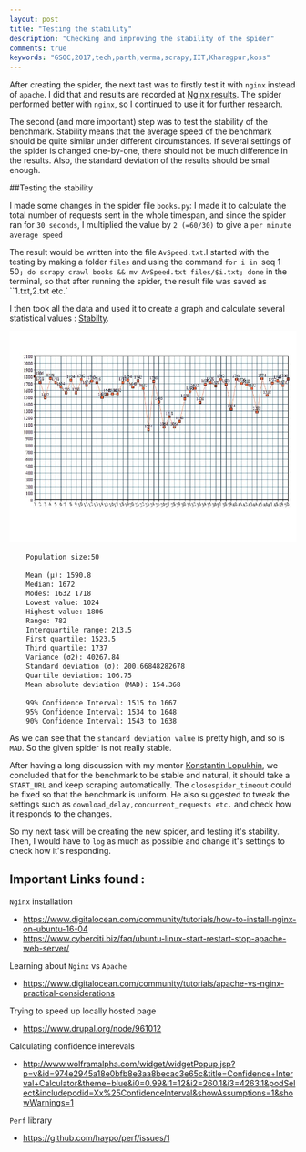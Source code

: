 ```yaml
---
layout: post
title: "Testing the stability"
description: "Checking and improving the stability of the spider"
comments: true
keywords: "GSOC,2017,tech,parth,verma,scrapy,IIT,Kharagpur,koss"
---
```


After creating the spider, the next tast was to firstly test it with `nginx` instead of `apache`. I did that and results are recorded at [Nginx results](https://github.com/Parth-Vader/bookscraper#using-nginx-instead-of-apache).
The spider performed better with `nginx`, so I continued to use it for further research.

The second (and more important) step was to test the stability of the benchmark. Stability means that the average speed of the benchmark should be quite similar under different circumstances. If several settings of the spider is changed one-by-one, there should not be much difference in the results. Also, the standard deviation of the results should be small enough.

##Testing the stability

I made some changes in the spider file `books.py`: I made it to calculate the total number of requests sent in the whole timespan, and since the spider ran for `30 seconds`, I multiplied the value by `2 (=60/30)` to give a `per minute average speed` 

The result would be written into the file `AvSpeed.txt`.I started with the testing by making a folder `files` and using the command `for i in `seq 1 50`; do scrapy crawl books && mv AvSpeed.txt files/$i.txt; done` in the terminal, so that after running the spider, the result file was saved as ``1.txt,2.txt etc.`

I then took all the data and used it to create a graph and calculate several statistical values : [Stabilty](https://github.com/Parth-Vader/bookscraper/tree/master/Stability).

![Graph](https://raw.githubusercontent.com/Parth-Vader/bookscraper/master/Stability/20170511033241.jpg)
		
		Population size:50

		Mean (μ): 1590.8
		Median: 1672
		Modes: 1632 1718
		Lowest value: 1024
		Highest value: 1806
		Range: 782
		Interquartile range: 213.5
		First quartile: 1523.5
		Third quartile: 1737
		Variance (σ2): 40267.84
		Standard deviation (σ): 200.66848282678
		Quartile deviation: 106.75
		Mean absolute deviation (MAD): 154.368

		99% Confidence Interval: 1515 to 1667
		95% Confidence Interval: 1534 to 1648
		90% Confidence Interval: 1543 to 1638


As we can see that the `standard deviation value` is pretty high, and so is `MAD`. So the given spider is not really stable.

After having a long discussion with my mentor [Konstantin Lopukhin](https://github.com/lopuhin), we concluded that for the benchmark to be stable and natural, it should take a `START_URL` and keep scraping automatically. The `closespider_timeout` could be fixed so that the benchmark is uniform. He also suggested to tweak the settings such as `download_delay,concurrent_requests etc.` and check how it responds to the changes. 

So my next task will be creating the new spider, and testing it's stability. Then, I would have to `log` as much as possible and change it's settings to check how it's responding.

## Important Links found :

`Nginx` installation

* https://www.digitalocean.com/community/tutorials/how-to-install-nginx-on-ubuntu-16-04
* https://www.cyberciti.biz/faq/ubuntu-linux-start-restart-stop-apache-web-server/

Learning about `Nginx` vs `Apache`

* https://www.digitalocean.com/community/tutorials/apache-vs-nginx-practical-considerations

Trying to speed up locally hosted page

* https://www.drupal.org/node/961012

Calculating confidence interevals

* http://www.wolframalpha.com/widget/widgetPopup.jsp?p=v&id=974e2945a18e0bfb8e3aa8becac3e65c&title=Confidence+Interval+Calculator&theme=blue&i0=0.99&i1=12&i2=260.1&i3=4263.1&podSelect&includepodid=Xx%25ConfidenceInterval&showAssumptions=1&showWarnings=1

`Perf` library
* https://github.com/haypo/perf/issues/1